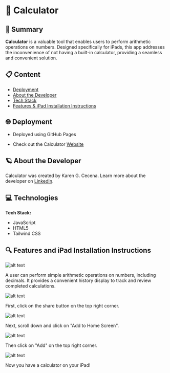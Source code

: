 # 🧮 Calculator

## 📖 Summary 

**Calculator** is a valuable tool that enables users to perform arithmetic operations on numbers. Designed specifically for iPads, this app addresses the inconvenience of not having a built-in calculator, providing a seamless and convenient solution.

## 📋 Content
* [Deployment](#deployment)
* [About the Developer](#aboutme)
* [Tech Stack](#technologies)
* [Features & iPad Installation Instructions](#features)


## 🌐 <a name="deployment"></a>Deployment

* Deployed using GitHub Pages

* Check out the Calculator [Website](https://karengcecena.github.io/calculator/)


## 🪐 <a name="aboutme"></a>About the Developer

Calculator was created by Karen G. Cecena. Learn more about the developer on [LinkedIn](https://www.linkedin.com/in/karengcecena).


## 💻 <a name="technologies"></a>Technologies

**Tech Stack:**

- JavaScript
- HTML5
- Tailwind CSS


## 🔍 <a name="features"></a>Features and iPad Installation Instructions

![alt text](https://github.com/karengcecena/calculator/blob/main/img/IMG_0128.jpg "Example Calculation")

A user can perform simple arithmetic operations on numbers, including decimals. It provides a convenient history display to track and review completed calculations.

![alt text](https://github.com/karengcecena/calculator/blob/main/img/IMG_0129.jpg "Step 1")

First, click on the share button on the top right corner. 

![alt text](https://github.com/karengcecena/calculator/blob/main/img/IMG_0130.jpg "Step 2")

Next, scroll down and click on "Add to Home Screen".

![alt text](https://github.com/karengcecena/calculator/blob/main/img/IMG_0131.jpg "Step 3")

Then click on "Add" on the top right corner. 

![alt text](https://github.com/karengcecena/calculator/blob/main/img/IMG_0135.jpg "App View")

Now you have a calculator on your iPad!